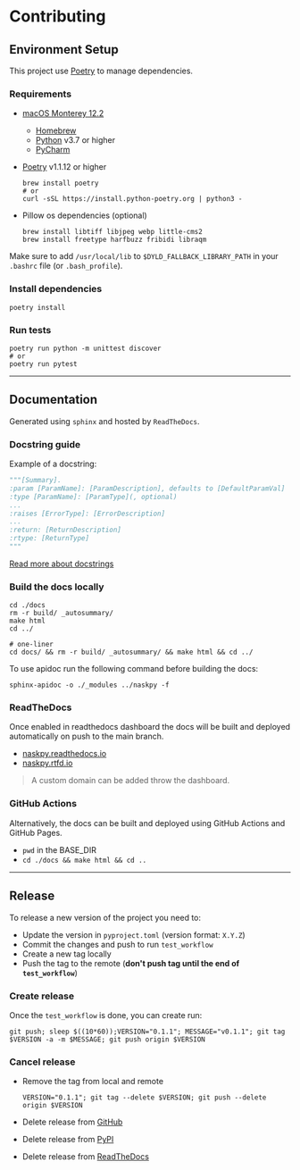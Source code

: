 # Contributing

## Environment Setup

This project use [Poetry](https://python-poetry.org/) to manage dependencies.

### Requirements

- [macOS Monterey 12.2](https://www.apple.com/osx/download/)
  - [Homebrew](https://brew.sh/)
  - [Python](https://www.python.org/) v3.7 or higher
  - [PyCharm](https://www.jetbrains.com/pycharm/)

- [Poetry](https://python-poetry.org/) v1.1.12 or higher
  ```shell
  brew install poetry
  # or
  curl -sSL https://install.python-poetry.org | python3 -
  ```

- Pillow os dependencies (optional)
  ```shell
  brew install libtiff libjpeg webp little-cms2
  brew install freetype harfbuzz fribidi libraqm
  ```

Make sure to add `/usr/local/lib` to `$DYLD_FALLBACK_LIBRARY_PATH` in your `.bashrc` file (or `.bash_profile`).

### Install dependencies

```shell
poetry install
```

### Run tests

```shell
poetry run python -m unittest discover
# or
poetry run pytest
```

--------------------------------------------------------------------------------

## Documentation

Generated using `sphinx` and hosted by `ReadTheDocs`.

### Docstring guide

Example of a docstring:

```python
"""[Summary].
:param [ParamName]: [ParamDescription], defaults to [DefaultParamVal]
:type [ParamName]: [ParamType](, optional)
...
:raises [ErrorType]: [ErrorDescription]
...
:return: [ReturnDescription]
:rtype: [ReturnType]
"""
```

[Read more about docstrings](https://sphinx-rtd-tutorial.readthedocs.io/en/latest/docstrings.html)

### Build the docs locally

```shell
cd ./docs 
rm -r build/ _autosummary/
make html
cd ../

# one-liner
cd docs/ && rm -r build/ _autosummary/ && make html && cd ../
```

To use apidoc run the following command before building the docs:

```shell
sphinx-apidoc -o ./_modules ../naskpy -f
```

### ReadTheDocs

Once enabled in readthedocs dashboard the docs will be built and deployed automatically on push to the main branch.

- [naskpy.readthedocs.io](https://naskpy.readthedocs.io)
- [naskpy.rtfd.io](https://naskpy.rtfd.io)

> A custom domain can be added throw the dashboard.

### GitHub Actions

Alternatively, the docs can be built and deployed using GitHub Actions and GitHub Pages.

- `pwd` in the BASE_DIR
- `cd ./docs && make html && cd ..`

--------------------------------------------------------------------------------

## Release

To release a new version of the project you need to:

- Update the version in `pyproject.toml` (version format: `X.Y.Z`)
- Commit the changes and push to run `test_workflow`
- Create a new tag locally
- Push the tag to the remote (**don't push tag until the end of `test_workflow`**)

### Create release

Once the `test_workflow` is done, you can create run:

```shell
git push; sleep $((10*60));VERSION="0.1.1"; MESSAGE="v0.1.1"; git tag $VERSION -a -m $MESSAGE; git push origin $VERSION
```

### Cancel release

- Remove the tag from local and remote
  ```shell
  VERSION="0.1.1"; git tag --delete $VERSION; git push --delete origin $VERSION
  ```

- Delete release from [GitHub](https://github.com/naskio/naskpy/releases/)

- Delete release from [PyPI](https://pypi.org/manage/project/naskpy/releases/)

- Delete release from [ReadTheDocs](https://readthedocs.org/projects/naskpy/)
